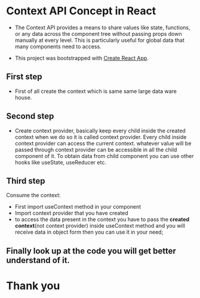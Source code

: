 # Context API Concept in React

- The Context API provides a means to share values like state, functions, or any data across the component tree without passing props down manually at every level. This is particularly useful for global data that many components need to access.

- This project was bootstrapped with [Create React App](https://github.com/facebook/create-react-app).

## First step
- First of all create the context which is same same large data ware house.

## Second step
- Create context provider, basically keep every child inside the created context when we do so it is called context provider. Every child inside context provider can access the current context. whatever value will be passed through context provider
can be accessible in all the child component of it. To obtain data from child component you can use other hooks like useState, useReducer etc.

## Third step
Consume the context:

 - First import useContext method in your component
 - Import context provider that you have created
- to access the data present in the context you have to pass the **created context**(not context provider) inside useContext method and you will receive data in object form then you can use it in your need;


## Finally look up at the code you will get better understand of it.

# Thank you
